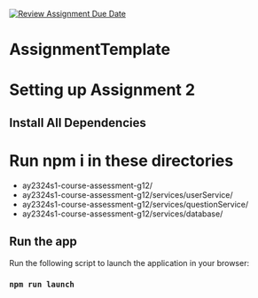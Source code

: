 [![Review Assignment Due Date](https://classroom.github.com/assets/deadline-readme-button-24ddc0f5d75046c5622901739e7c5dd533143b0c8e959d652212380cedb1ea36.svg)](https://classroom.github.com/a/6BOvYMwN)
# AssignmentTemplate

# Setting up Assignment 2

## Install All Dependencies 

# Run npm i in these directories 
- ay2324s1-course-assessment-g12/
- ay2324s1-course-assessment-g12/services/userService/
- ay2324s1-course-assessment-g12/services/questionService/
- ay2324s1-course-assessment-g12/services/database/

## Run the app 
Run the following script to launch the application in your browser:  
### `npm run launch`
